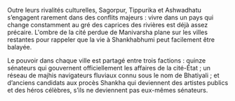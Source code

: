 Outre leurs rivalités culturelles, Sagorpur, Tippurika et Ashwadhatu s’engagent rarement dans des conflits majeurs : vivre dans un pays qui change constamment au gré des caprices des rivières est déjà assez précaire. L'ombre de la cité perdue de Manivarsha plane sur les villes restantes pour rappeler que la vie à Shankhabhumi peut facilement être balayée.

Le pouvoir dans chaque ville est partagé entre trois factions : quinze sénateurs qui gouvernent officiellement les affaires de la cité-État ; un réseau de majhis navigateurs fluviaux connu sous le nom de Bhatiyali ; et d’anciens candidats aux procès Shankha qui deviennent des artistes publics et des héros célèbres, s’ils ne deviennent pas eux-mêmes sénateurs.